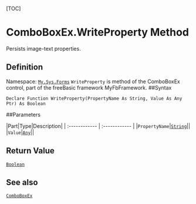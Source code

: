 [TOC]
# ComboBoxEx.WriteProperty Method
Persists image-text properties.
## Definition
Namespace: [`My.Sys.Forms`](My.Sys.Forms.md)
`WriteProperty` is method of the ComboBoxEx control, part of the freeBasic framework MyFbFramework.
##Syntax
```freeBasic
Declare Function WriteProperty(PropertyName As String, Value As Any Ptr) As Boolean
```

##Parameters

|Part|Type|Description|
| :------------ | :------------ |
|`PropertyName`|[`String`]("https://www.freebasic.net/wiki/KeyPgString")||
|`Value`|[`Any`]("https://www.freebasic.net/wiki/KeyPgAny")||

## Return Value
[`Boolean`]("https://www.freebasic.net/wiki/KeyPgBoolean")
## See also
[`ComboBoxEx`](ComboBoxEx.md)
